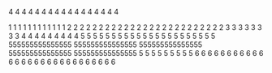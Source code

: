 4
4
4
4
4
4
4
4
4
4
4
4
4
4
4
4
4

1
1
1
1
1
1
1
1
1
1
1
1
2
2
2
2
2
2
2
2
2
2
2
2
2
2
2
2
2
2
2
2
2
2
2
2
2
3
3
3
3
3
3
3
3
4
4
4
4
4
4
4
4
4
5
5
5
5
5
5
5
5
5
5
5
5
5
5
5
5
5
5
5
5
5
5
555555555555555
555555555555555
555555555555555
555555555555555
555555555555555
5
5
5
5
5
5
5
5
5
6
6
6
6
6
6
6
6
6
6
6
6
6
6
6
6
6
6
6
6
6
6
6
6
6
6
6
6
